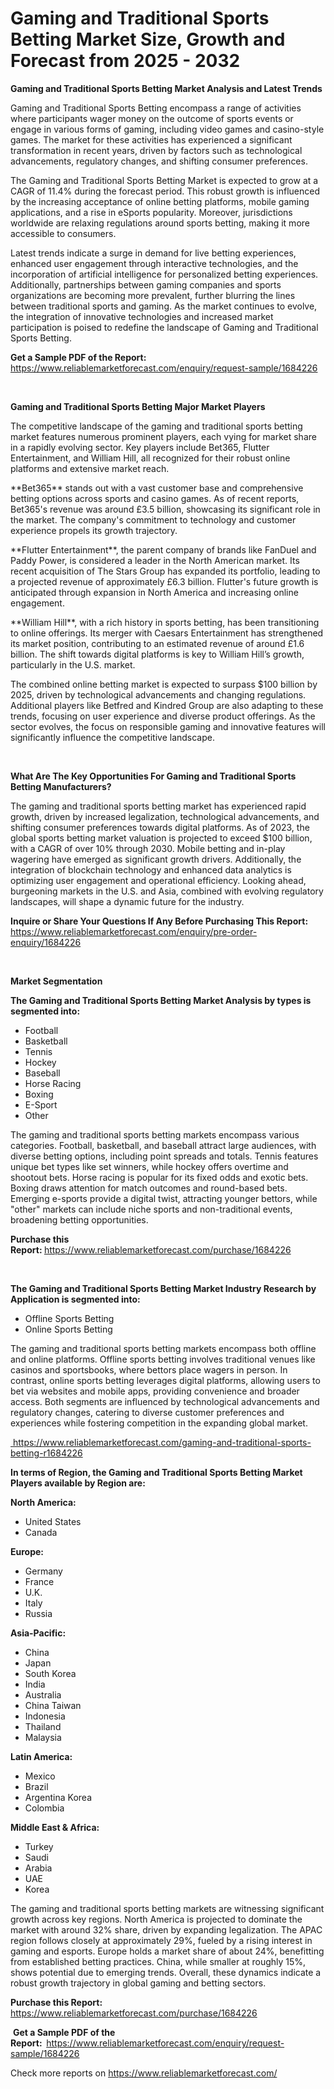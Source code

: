 <p><h1>Gaming and Traditional Sports Betting Market Size, Growth and Forecast from 2025 - 2032</h1></p><p><strong>Gaming and Traditional Sports Betting Market Analysis and Latest Trends</strong></p>
<p><p>Gaming and Traditional Sports Betting encompass a range of activities where participants wager money on the outcome of sports events or engage in various forms of gaming, including video games and casino-style games. The market for these activities has experienced a significant transformation in recent years, driven by factors such as technological advancements, regulatory changes, and shifting consumer preferences.</p><p>The Gaming and Traditional Sports Betting Market is expected to grow at a CAGR of 11.4% during the forecast period. This robust growth is influenced by the increasing acceptance of online betting platforms, mobile gaming applications, and a rise in eSports popularity. Moreover, jurisdictions worldwide are relaxing regulations around sports betting, making it more accessible to consumers.</p><p>Latest trends indicate a surge in demand for live betting experiences, enhanced user engagement through interactive technologies, and the incorporation of artificial intelligence for personalized betting experiences. Additionally, partnerships between gaming companies and sports organizations are becoming more prevalent, further blurring the lines between traditional sports and gaming. As the market continues to evolve, the integration of innovative technologies and increased market participation is poised to redefine the landscape of Gaming and Traditional Sports Betting.</p></p>
<p><strong>Get a Sample PDF of the Report:&nbsp;</strong> <a href="https://www.reliablemarketforecast.com/enquiry/request-sample/1684226?utm_campaign=2925&utm_medium=2&utm_source=Github&utm_content=ia&utm_term=26032025&utm_id=gaming-and-traditional-sports-betting">https://www.reliablemarketforecast.com/enquiry/request-sample/1684226</a></p>
<p>&nbsp;</p>
<p><strong>Gaming and Traditional Sports Betting Major Market Players</strong></p>
<p><p>The competitive landscape of the gaming and traditional sports betting market features numerous prominent players, each vying for market share in a rapidly evolving sector. Key players include Bet365, Flutter Entertainment, and William Hill, all recognized for their robust online platforms and extensive market reach.</p><p>**Bet365** stands out with a vast customer base and comprehensive betting options across sports and casino games. As of recent reports, Bet365's revenue was around £3.5 billion, showcasing its significant role in the market. The company's commitment to technology and customer experience propels its growth trajectory.</p><p>**Flutter Entertainment**, the parent company of brands like FanDuel and Paddy Power, is considered a leader in the North American market. Its recent acquisition of The Stars Group has expanded its portfolio, leading to a projected revenue of approximately £6.3 billion. Flutter's future growth is anticipated through expansion in North America and increasing online engagement.</p><p>**William Hill**, with a rich history in sports betting, has been transitioning to online offerings. Its merger with Caesars Entertainment has strengthened its market position, contributing to an estimated revenue of around £1.6 billion. The shift towards digital platforms is key to William Hill’s growth, particularly in the U.S. market.</p><p>The combined online betting market is expected to surpass $100 billion by 2025, driven by technological advancements and changing regulations. Additional players like Betfred and Kindred Group are also adapting to these trends, focusing on user experience and diverse product offerings. As the sector evolves, the focus on responsible gaming and innovative features will significantly influence the competitive landscape.</p></p>
<p>&nbsp;</p>
<p><strong>What Are The Key Opportunities For Gaming and Traditional Sports Betting Manufacturers?</strong></p>
<p><p>The gaming and traditional sports betting market has experienced rapid growth, driven by increased legalization, technological advancements, and shifting consumer preferences towards digital platforms. As of 2023, the global sports betting market valuation is projected to exceed $100 billion, with a CAGR of over 10% through 2030. Mobile betting and in-play wagering have emerged as significant growth drivers. Additionally, the integration of blockchain technology and enhanced data analytics is optimizing user engagement and operational efficiency. Looking ahead, burgeoning markets in the U.S. and Asia, combined with evolving regulatory landscapes, will shape a dynamic future for the industry.</p></p>
<p><strong>Inquire or Share Your Questions If Any Before Purchasing This Report:</strong> <a href="https://www.reliablemarketforecast.com/enquiry/pre-order-enquiry/1684226?utm_campaign=2925&utm_medium=2&utm_source=Github&utm_content=ia&utm_term=26032025&utm_id=gaming-and-traditional-sports-betting">https://www.reliablemarketforecast.com/enquiry/pre-order-enquiry/1684226</a></p>
<p>&nbsp;</p>
<p><strong>Market Segmentation</strong></p>
<p><strong>The Gaming and Traditional Sports Betting Market Analysis by types is segmented into:</strong></p>
<p><ul><li>Football</li><li>Basketball</li><li>Tennis</li><li>Hockey</li><li>Baseball</li><li>Horse Racing</li><li>Boxing</li><li>E-Sport</li><li>Other</li></ul></p>
<p><p>The gaming and traditional sports betting markets encompass various categories. Football, basketball, and baseball attract large audiences, with diverse betting options, including point spreads and totals. Tennis features unique bet types like set winners, while hockey offers overtime and shootout bets. Horse racing is popular for its fixed odds and exotic bets. Boxing draws attention for match outcomes and round-based bets. Emerging e-sports provide a digital twist, attracting younger bettors, while "other" markets can include niche sports and non-traditional events, broadening betting opportunities.</p></p>
<p><strong>Purchase this Report:&nbsp;</strong><a href="https://www.reliablemarketforecast.com/purchase/1684226?utm_campaign=2925&utm_medium=2&utm_source=Github&utm_content=ia&utm_term=26032025&utm_id=gaming-and-traditional-sports-betting">https://www.reliablemarketforecast.com/purchase/1684226</a></p>
<p>&nbsp;</p>
<p><strong>The Gaming and Traditional Sports Betting Market Industry Research by Application is segmented into:</strong></p>
<p><ul><li>Offline Sports Betting</li><li>Online Sports Betting</li></ul></p>
<p><p>The gaming and traditional sports betting markets encompass both offline and online platforms. Offline sports betting involves traditional venues like casinos and sportsbooks, where bettors place wagers in person. In contrast, online sports betting leverages digital platforms, allowing users to bet via websites and mobile apps, providing convenience and broader access. Both segments are influenced by technological advancements and regulatory changes, catering to diverse customer preferences and experiences while fostering competition in the expanding global market.</p></p>
<p><a href="https://www.reliablemarketforecast.com/gaming-and-traditional-sports-betting-r1684226?utm_campaign=2925&utm_medium=2&utm_source=Github&utm_content=ia&utm_term=26032025&utm_id=gaming-and-traditional-sports-betting">&nbsp;https://www.reliablemarketforecast.com/gaming-and-traditional-sports-betting-r1684226</a></p>
<p><strong>In terms of Region, the Gaming and Traditional Sports Betting Market Players available by Region are:</strong></p>
<p>
    <p> <strong> North America: </strong>
        <ul>
            <li>United States</li>
            <li>Canada</li>
        </ul>
        </p> 
    <p> <strong> Europe: </strong>
        <ul>
            <li>Germany</li>
            <li>France</li>
            <li>U.K.</li>
            <li>Italy</li>
            <li>Russia</li>
        </ul>
        </p> 
    <p> <strong> Asia-Pacific: </strong>
        <ul>
            <li>China</li>
            <li>Japan</li>
            <li>South Korea</li>
            <li>India</li>
            <li>Australia</li>
            <li>China Taiwan</li>
            <li>Indonesia</li>
            <li>Thailand</li>
            <li>Malaysia</li>
        </ul>
        </p> 
    <p> <strong> Latin America: </strong>
        <ul>
            <li>Mexico</li>
            <li>Brazil</li>
            <li>Argentina Korea</li>
            <li>Colombia</li>
        </ul>
        </p> 
    <p> <strong> Middle East & Africa: </strong>
        <ul>
            <li>Turkey</li>
            <li>Saudi</li>
            <li>Arabia</li>
            <li>UAE</li>
            <li>Korea</li>
        </ul>
    </p>
    </p>
<p><p>The gaming and traditional sports betting markets are witnessing significant growth across key regions. North America is projected to dominate the market with around 32% share, driven by expanding legalization. The APAC region follows closely at approximately 29%, fueled by a rising interest in gaming and esports. Europe holds a market share of about 24%, benefitting from established betting practices. China, while smaller at roughly 15%, shows potential due to emerging trends. Overall, these dynamics indicate a robust growth trajectory in global gaming and betting sectors.</p></p>
<p><strong>Purchase this Report: </strong><a href="https://www.reliablemarketforecast.com/purchase/1684226?utm_campaign=2925&utm_medium=2&utm_source=Github&utm_content=ia&utm_term=26032025&utm_id=gaming-and-traditional-sports-betting">https://www.reliablemarketforecast.com/purchase/1684226</a></p>
<p>&nbsp;<strong>Get a Sample PDF of the Report:&nbsp;&nbsp;</strong><a href="https://www.reliablemarketforecast.com/enquiry/request-sample/1684226?utm_campaign=2925&utm_medium=2&utm_source=Github&utm_content=ia&utm_term=26032025&utm_id=gaming-and-traditional-sports-betting">https://www.reliablemarketforecast.com/enquiry/request-sample/1684226</a></p>
<p><strong></strong></p>
<p>Check more reports on <a href="https://www.reliablemarketforecast.com/?utm_campaign=2925&utm_medium=2&utm_source=Github&utm_content=ia&utm_term=26032025&utm_id=gaming-and-traditional-sports-betting">https://www.reliablemarketforecast.com/</a></p>